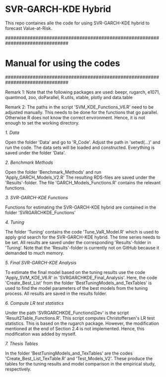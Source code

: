 # SVR-GARCH-KDE Hybrid
This repo containes alle the code for using SVR-GARCH-KDE hybrid to forecast Value-at-Risk.

###############################################################################
# Manual for using the codes
###############################################################################

Remark 1: Note that the following packages are used:
beepr, rugarch, e1071, quantmod, zoo, doParallel, R.utils, xtable, plotly
and data.table

Remark 2: The paths in the script 'SVM_KDE_Functions_V6.R' need to be adjusted
manually. This needs to be done for the functions that go parallel. Otherwise
R does not know the correct environment. Hence, it is not enough to set the
working directory.

*1. Data*

Open the folder 'Data' and go to 'R_Code'. Adjust the path in 'setwd(...)' and
run the code. The data sets will be loaded and constructed. Everything is saved
under the folder 'Data'.

*2. Benchmark Methods*

Open the folder 'Benchmark_Methods' and run 'Apply_GARCH_Models_V2.R'
The resulting RDS-files are saved under the 'Results'-folder.
The file 'GARCH_Models_Functions.R' contains the relevant functions.

*3. SVR-GARCH-KDE Functions*

Functions for estimating the SVR-GARCH-KDE hybrid are contained in the folder 
'SVRGARCHKDE_Functions'

*4. Tuning*

The folder 'Tuning' contains the code 'Tune_VaR_Model.R' which is used to apply
grid search for the SVR-GARCH-KDE hybrid. The time series needs to be set. All
results are saved under the corresponding 'Results'-folder in 'Tuning'. Note 
that the 'Results'-folder is currently not on GitHub because it demanded to 
much memory.

*5. Final SVR-GARCH-KDE Analysis*  

To estimate the final model based on the tuning results use the code 'Apply_SVM_KDE_V6.R'
in 'SVRGARCHKDE_Final_Analysis'. Here, the code 'Create_Best_List' from the folder 
'BestTuningModels_and_TexTables' is used to find the model parameters of the best
models from the tuning process. All results are saved in the results folder.

*6. Compute LR test statistics*

Under the path 'SVRGARCHKDE_Functions\Dev' is the script 'Result2Table_Functions.R'.
This script computes Christoffersen's LR test statistics. This is based on the
rugarch package. However, the modification mentioned at the 
end of Section 2.4 is not implemented. Hence, this modification was added by myself.

*7. Thesis Tables*

In the folder 'BestTuningModels_and_TexTables' are the codes 'Create_Best_List_TexTable.R'
and 'Test_Models_V2'. These produce the tables for the tuning results and model
comparison in the empirical study, respectively. 

